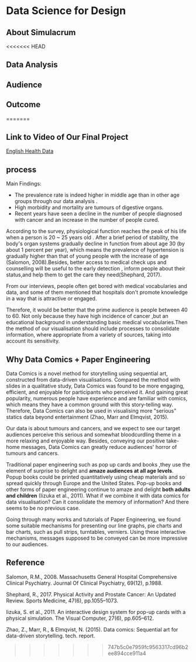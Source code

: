 # Data Science for Design
## About Simulacrum
<<<<<<< HEAD
<!-- Data holder's request -->
<!-- Source of data -->
## Data Analysis
## Audience
## 
<!-- Why paper engineering + data comics-->
## Outcome
=======

## Link to Video of Our Final Project
[English Health Data](https://vimeo.com/377349942)

## process
Main Findings:

- The prevalence rate is indeed higher in middle age than in other age groups
through our data analysis .
- High morbidity and mortality are tumours of digestive organs.
- Recent years have seen a decline in the number of people diagnosed with cancer and an increase in the number of people cured.

According to the survey, physiological function reaches the peak of his life when a person is 20 ~ 25 years old . After a brief period of stability, the body's organ systems gradually decline in function from about age 30 (by about 1 percent per year), which means the prevalence of hypertension is gradually higher than that of young people with the increase of age (Salomon, 2008).Besides, better access to medical check ups and counselling will be useful to  the early detection , inform people about their status,and help them to get the care they need(Shephard, 2017).

From our interviews, people often get bored with medical vocabularies and data, and some of them mentioned that hospitals don't promote knowledge in a way that is attractive or engaged.

Therefore, it would be better that the prime audience is people between 40 to 60. Not only because they have high incidence of cancer ,but an educational background in understanding basic medical vocabularies.Then the method of our visualisation should include processes to consolidate information, where appropriate from a variety of sources, taking into account its sensitivity.

## Why Data Comics + Paper Engineering
Data Comics is a novel method for storytelling using sequential art, constructed from data-driven visualisations. Compared the method with slides in a qualitative study, Data Comics was found to be more engaging, efficient, and enjoyable for  participants who perceived it. And gaining great popularity, numerous people have experience and are familiar with comics, which means they have a common ground with this story-telling way. Therefore, Data Comics can also be used in visualising more "serious" statics data beyond entertainment (Zhao, Marr and Elmqvist, 2015).

Our data is about tumours and cancers, and we expect to see our target audiences perceive this serious and somewhat bloodcurdling theme in a more relaxing and enjoyable way. Besides, conveying our positive take-home messages, Data Comics can greatly reduce audiences' horror of tumours and cancers.

Traditional paper engineering such as pop up cards and books ,they use the element of surprise to delight and **amaze audiences at all age levels**. Popup books could be printed quantitatively using cheap materials and so spread quickly through Europe and the United States. Pop-up books and other forms of paper engineering continue to amaze and delight **both adults and children** (Iizuka et al., 2011). What if we combine it with data comics for data visualisation? Can it consolidate the memory of information?  And there seems to be no previous case.

Going through many works and tutorials of Paper Engineering, we found some suitable mechanisms for presenting our line graphs, pie charts and bar charts, such as pull strips, turntables, verniers. Using these interactive mechanisms, messages supposed to be conveyed can be more impressive to our audiences.

## Reference
Salomon, R.M., 2008. Massachusetts General Hospital Comprehensive Clinical Psychiatry. Journal Of Clinical Psychiatry, 69(12), p.1988.

Shephard, R., 2017. Physical Activity and Prostate Cancer: An Updated Review. Sports Medicine, 47(6), pp.1055–1073.

Iizuka, S. et al., 2011. An interactive design system for pop-up cards with a physical simulation. The Visual Computer, 27(6), pp.605–612.

Zhao, Z., Marr, R., & Elmqvist, N. (2015). Data comics: Sequential art for data-driven storytelling. tech. report.
>>>>>>> 747b5c0e7959fc9563317cd96b2ee894cce911a4
